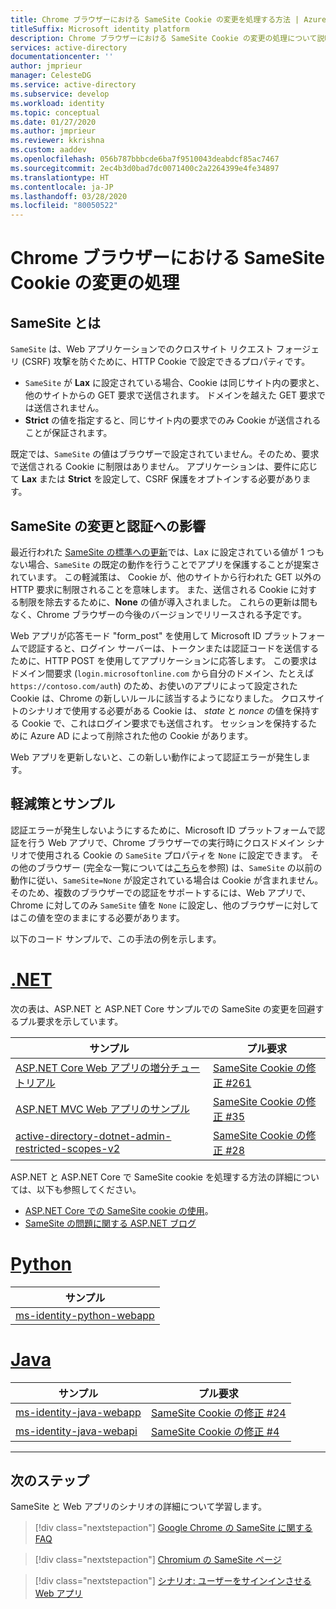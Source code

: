 ```yaml
---
title: Chrome ブラウザーにおける SameSite Cookie の変更を処理する方法 | Azure
titleSuffix: Microsoft identity platform
description: Chrome ブラウザーにおける SameSite Cookie の変更の処理について説明します。
services: active-directory
documentationcenter: ''
author: jmprieur
manager: CelesteDG
ms.service: active-directory
ms.subservice: develop
ms.workload: identity
ms.topic: conceptual
ms.date: 01/27/2020
ms.author: jmprieur
ms.reviewer: kkrishna
ms.custom: aaddev
ms.openlocfilehash: 056b787bbbcde6ba7f9510043deabdcf85ac7467
ms.sourcegitcommit: 2ec4b3d0bad7dc0071400c2a2264399e4fe34897
ms.translationtype: HT
ms.contentlocale: ja-JP
ms.lasthandoff: 03/28/2020
ms.locfileid: "80050522"
---
```

# <a name="handle-samesite-cookie-changes-in-chrome-browser"></a>Chrome ブラウザーにおける SameSite Cookie の変更の処理

## <a name="what-is-samesite"></a>SameSite とは

`SameSite` は、Web アプリケーションでのクロスサイト リクエスト フォージェリ (CSRF) 攻撃を防ぐために、HTTP Cookie で設定できるプロパティです。

- `SameSite` が **Lax** に設定されている場合、Cookie は同じサイト内の要求と、他のサイトからの GET 要求で送信されます。 ドメインを越えた GET 要求では送信されません。
- **Strict** の値を指定すると、同じサイト内の要求でのみ Cookie が送信されることが保証されます。

既定では、`SameSite` の値はブラウザーで設定されていません。そのため、要求で送信される Cookie に制限はありません。 アプリケーションは、要件に応じて **Lax** または **Strict** を設定して、CSRF 保護をオプトインする必要があります。

## <a name="samesite-changes-and-impact-on-authentication"></a>SameSite の変更と認証への影響

最近行われた [SameSite の標準への更新](https://tools.ietf.org/html/draft-west-cookie-incrementalism-00)では、Lax に設定されている値が 1 つもない場合、`SameSite` の既定の動作を行うことでアプリを保護することが提案されています。 この軽減策は、 Cookie が、他のサイトから行われた GET 以外の HTTP 要求に制限されることを意味します。 また、送信される Cookie に対する制限を除去するために、**None** の値が導入されました。 これらの更新は間もなく、Chrome ブラウザーの今後のバージョンでリリースされる予定です。

Web アプリが応答モード "form_post" を使用して Microsoft ID プラットフォームで認証すると、ログイン サーバーは、トークンまたは認証コードを送信するために、HTTP POST を使用してアプリケーションに応答します。 この要求はドメイン間要求 (`login.microsoftonline.com` から自分のドメイン、たとえば `https://contoso.com/auth`) のため、お使いのアプリによって設定された Cookie は、Chrome の新しいルールに該当するようになりました。 クロスサイトのシナリオで使用する必要がある Cookie は、 *state* と *nonce* の値を保持する Cookie で、これはログイン要求でも送信されす。 セッションを保持するために Azure AD によって削除された他の Cookie があります。

Web アプリを更新しないと、この新しい動作によって認証エラーが発生します。

## <a name="mitigation-and-samples"></a>軽減策とサンプル

認証エラーが発生しないようにするために、Microsoft ID プラットフォームで認証を行う Web アプリで、Chrome ブラウザーでの実行時にクロスドメイン シナリオで使用される Cookie の `SameSite` プロパティを `None` に設定できます。
その他のブラウザー (完全な一覧については[こちら](https://www.chromium.org/updates/same-site/incompatible-clients)を参照) は、`SameSite` の以前の動作に従い、`SameSite=None` が設定されている場合は Cookie が含まれません。
そのため、複数のブラウザーでの認証をサポートするには、Web アプリで、Chrome に対してのみ `SameSite` 値を `None` に設定し、他のブラウザーに対してはこの値を空のままにする必要があります。

以下のコード サンプルで、この手法の例を示します。

# <a name="net"></a>[.NET](#tab/dotnet)

次の表は、ASP.NET と ASP.NET Core サンプルでの SameSite の変更を回避するプル要求を示しています。

| サンプル | プル要求 |
| ------ | ------------ |
|  [ASP.NET Core Web アプリの増分チュートリアル](https://github.com/Azure-Samples/active-directory-aspnetcore-webapp-openidconnect-v2)  |  [SameSite Cookie の修正 #261](https://github.com/Azure-Samples/active-directory-aspnetcore-webapp-openidconnect-v2/pull/261)  |
|  [ASP.NET MVC Web アプリのサンプル](https://github.com/Azure-Samples/ms-identity-aspnet-webapp-openidconnect)  |  [SameSite Cookie の修正 #35](https://github.com/Azure-Samples/ms-identity-aspnet-webapp-openidconnect/pull/35)  |
|  [active-directory-dotnet-admin-restricted-scopes-v2](https://github.com/azure-samples/active-directory-dotnet-admin-restricted-scopes-v2)  |  [SameSite Cookie の修正 #28](https://github.com/Azure-Samples/active-directory-dotnet-admin-restricted-scopes-v2/pull/28)  |

ASP.NET と ASP.NET Core で SameSite cookie を処理する方法の詳細については、以下も参照してください。

- [ASP.NET Core での SameSite cookie の使用](https://docs.microsoft.com/aspnet/core/security/samesite)。
- [SameSite の問題に関する ASP.NET ブログ](https://devblogs.microsoft.com/aspnet/upcoming-samesite-cookie-changes-in-asp-net-and-asp-net-core/)

# <a name="python"></a>[Python](#tab/python)

| サンプル |
| ------ |
|  [ms-identity-python-webapp](https://github.com/Azure-Samples/ms-identity-python-webapp)  |

# <a name="java"></a>[Java](#tab/java)

| サンプル | プル要求 |
| ------ | ------------ |
|  [ms-identity-java-webapp](https://github.com/Azure-Samples/ms-identity-java-webapp)  | [SameSite Cookie の修正 #24](https://github.com/Azure-Samples/ms-identity-java-webapp/pull/24)
|  [ms-identity-java-webapi](https://github.com/Azure-Samples/ms-identity-java-webapi)  | [SameSite Cookie の修正 #4](https://github.com/Azure-Samples/ms-identity-java-webapi/pull/4)

---

## <a name="next-steps"></a>次のステップ

SameSite と Web アプリのシナリオの詳細について学習します。

> [!div class="nextstepaction"]
> [Google Chrome の SameSite に関する FAQ](https://www.chromium.org/updates/same-site/faq)

> [!div class="nextstepaction"]
> [Chromium の SameSite ページ](https://www.chromium.org/updates/same-site)

> [!div class="nextstepaction"]
> [シナリオ: ユーザーをサインインさせる Web アプリ](scenario-web-app-sign-user-overview.md)